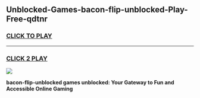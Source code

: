 
## Unblocked-Games-bacon-flip-unblocked-Play-Free-qdtnr
<h3>
<a href="https://premium76.site?title=bacon-flip-unblocked&ref=12A">CLICK TO PLAY</a></h3>
<hr>

<h3>
<a href="https://premium76.site?title=bacon-flip-unblocked&ref=12A">CLICK 2 PLAY</a>
  
</h3>

<a href="https://premium76.site?title=bacon-flip-unblocked&ref=12A"><img src="https://clearcache.store/games.png"></a>


**bacon-flip-unblocked games unblocked: Your Gateway to Fun and Accessible Online Gaming**
